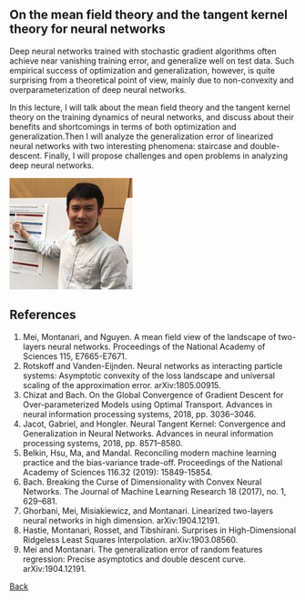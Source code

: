 ## On the mean field theory and the tangent kernel theory for neural networks

Deep neural networks trained with stochastic gradient algorithms often achieve near vanishing training error, and generalize well on test data. Such empirical success of optimization and generalization, however, is quite surprising from a theoretical point of view, mainly due to non-convexity and overparameterization of deep neural networks. 

In this lecture, I will talk about the mean field theory and the tangent kernel theory on the training dynamics of neural networks, and discuss about their benefits and shortcomings in terms of both optimization and generalization.Then I will analyze the generalization error of linearized neural networks with two interesting phenomena: staircase and double-descent. Finally, I will propose challenges and open problems in analyzing deep neural networks. 

![Song Mei](/assets/img/SongMei.jpg)  

## References
1. Mei, Montanari, and Nguyen. A mean field view of the landscape of two-layers neural networks. Proceedings of the National Academy of Sciences 115, E7665-E7671. 
2. Rotskoff and Vanden-Eijnden. Neural networks as interacting particle systems: Asymptotic convexity of the loss landscape and universal scaling of the approximation error. arXiv:1805.00915.
3. Chizat and Bach. On the Global Convergence of Gradient Descent for Over-parameterized Models using Optimal Transport. Advances in neural information processing systems, 2018, pp. 3036–3046.
4. Jacot, Gabriel, and Hongler. Neural Tangent Kernel: Convergence and Generalization in Neural Networks. Advances in neural information processing systems, 2018, pp. 8571–8580. 
5. Belkin, Hsu, Ma, and Mandal. Reconciling modern machine learning practice and the bias-variance trade-off. Proceedings of the National Academy of Sciences 116.32 (2019): 15849-15854. 
6. Bach. Breaking the Curse of Dimensionality with Convex Neural Networks. The Journal of Machine Learning Research 18 (2017), no. 1, 629–681. 
7. Ghorbani, Mei, Misiakiewicz, and Montanari. Linearized two-layers neural networks in high dimension. arXiv:1904.12191. 
8. Hastie, Montanari, Rosset, and Tibshirani. Surprises in High-Dimensional Ridgeless Least Squares Interpolation. arXiv:1903.08560. 
9. Mei and Montanari. The generalization error of random features regression: Precise asymptotics and double descent curve. arXiv:1904.12191. 

[Back](./)
